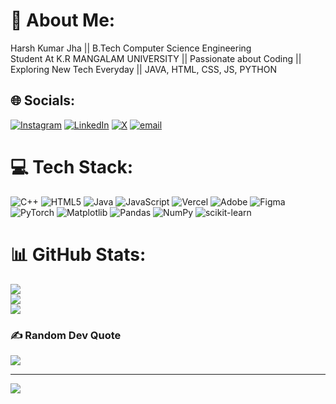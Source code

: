 # 💫 About Me:
Harsh Kumar Jha || B.Tech Computer Science Engineering <br>Student At K.R MANGALAM UNIVERSITY || Passionate about Coding ||<br> Exploring New Tech Everyday || JAVA, HTML, CSS, JS,  PYTHON


## 🌐 Socials:
[![Instagram](https://img.shields.io/badge/Instagram-%23E4405F.svg?logo=Instagram&logoColor=white)](https://instagram.com/harsh.j00) [![LinkedIn](https://img.shields.io/badge/LinkedIn-%230077B5.svg?logo=linkedin&logoColor=white)](https://linkedin.com/in/harshgod) [![X](https://img.shields.io/badge/X-black.svg?logo=X&logoColor=white)](https://x.com/harsh_j0) [![email](https://img.shields.io/badge/Email-D14836?logo=gmail&logoColor=white)](mailto:harshjha082004@gmail.com) 

# 💻 Tech Stack:
![C++](https://img.shields.io/badge/c++-%2300599C.svg?style=flat-square&logo=c%2B%2B&logoColor=white) ![HTML5](https://img.shields.io/badge/html5-%23E34F26.svg?style=flat-square&logo=html5&logoColor=white) ![Java](https://img.shields.io/badge/java-%23ED8B00.svg?style=flat-square&logo=openjdk&logoColor=white) ![JavaScript](https://img.shields.io/badge/javascript-%23323330.svg?style=flat-square&logo=javascript&logoColor=%23F7DF1E) ![Vercel](https://img.shields.io/badge/vercel-%23000000.svg?style=flat-square&logo=vercel&logoColor=white) ![Adobe](https://img.shields.io/badge/adobe-%23FF0000.svg?style=flat-square&logo=adobe&logoColor=white) ![Figma](https://img.shields.io/badge/figma-%23F24E1E.svg?style=flat-square&logo=figma&logoColor=white) ![PyTorch](https://img.shields.io/badge/PyTorch-%23EE4C2C.svg?style=flat-square&logo=PyTorch&logoColor=white) ![Matplotlib](https://img.shields.io/badge/Matplotlib-%23ffffff.svg?style=flat-square&logo=Matplotlib&logoColor=black) ![Pandas](https://img.shields.io/badge/pandas-%23150458.svg?style=flat-square&logo=pandas&logoColor=white) ![NumPy](https://img.shields.io/badge/numpy-%23013243.svg?style=flat-square&logo=numpy&logoColor=white) ![scikit-learn](https://img.shields.io/badge/scikit--learn-%23F7931E.svg?style=flat-square&logo=scikit-learn&logoColor=white)
# 📊 GitHub Stats:
![](https://github-readme-stats.vercel.app/api?username=harshj00&theme=gotham&hide_border=false&include_all_commits=false&count_private=false)<br/>
![](https://github-readme-streak-stats.herokuapp.com/?user=harshj00&theme=gotham&hide_border=false)<br/>
![](https://github-readme-stats.vercel.app/api/top-langs/?username=harshj00&theme=gotham&hide_border=false&include_all_commits=false&count_private=false&layout=compact)

### ✍️ Random Dev Quote
![](https://quotes-github-readme.vercel.app/api?type=horizontal&theme=radical)

---
[![](https://visitcount.itsvg.in/api?id=harshj00&icon=0&color=0)](https://visitcount.itsvg.in)

